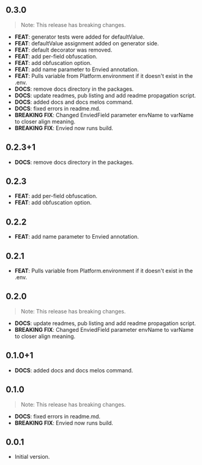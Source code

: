 ## 0.3.0

> Note: This release has breaking changes.

 - **FEAT**: generator tests were added for defaultValue.
 - **FEAT**: defaultValue assignment added on generator side.
 - **FEAT**: default decorator was removed.
 - **FEAT**: add per-field obfuscation.
 - **FEAT**: add obfuscation option.
 - **FEAT**: add name parameter to Envied annotation.
 - **FEAT**: Pulls variable from Platform.environment if it doesn't exist in the .env.
 - **DOCS**: remove docs directory in the packages.
 - **DOCS**: update readmes, pub listing and add readme propagation script.
 - **DOCS**: added docs and docs melos command.
 - **DOCS**: fixed errors in readme.md.
 - **BREAKING** **FIX**: Changed EnviedField parameter envName to varName to closer align meaning.
 - **BREAKING** **FIX**: Envied now runs build.

## 0.2.3+1

 - **DOCS**: remove docs directory in the packages.

## 0.2.3

 - **FEAT**: add per-field obfuscation.
 - **FEAT**: add obfuscation option.

## 0.2.2

 - **FEAT**: add name parameter to Envied annotation.

## 0.2.1

 - **FEAT**: Pulls variable from Platform.environment if it doesn't exist in the .env.

## 0.2.0

> Note: This release has breaking changes.

 - **DOCS**: update readmes, pub listing and add readme propagation script.
 - **BREAKING** **FIX**: Changed EnviedField parameter envName to varName to closer align meaning.

## 0.1.0+1

 - **DOCS**: added docs and docs melos command.

## 0.1.0

> Note: This release has breaking changes.

 - **DOCS**: fixed errors in readme.md.
 - **BREAKING** **FIX**: Envied now runs build.

## 0.0.1

- Initial version.
